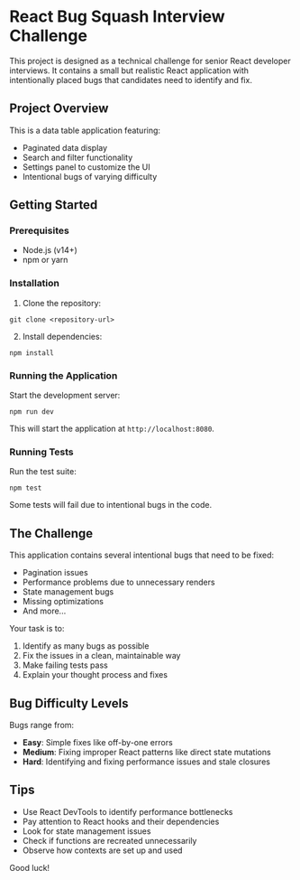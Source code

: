 
# React Bug Squash Interview Challenge

This project is designed as a technical challenge for senior React developer interviews. It contains a small but realistic React application with intentionally placed bugs that candidates need to identify and fix.

## Project Overview

This is a data table application featuring:

- Paginated data display
- Search and filter functionality
- Settings panel to customize the UI
- Intentional bugs of varying difficulty

## Getting Started

### Prerequisites

- Node.js (v14+)
- npm or yarn

### Installation

1. Clone the repository:
```
git clone <repository-url>
```

2. Install dependencies:
```
npm install
```

### Running the Application

Start the development server:
```
npm run dev
```

This will start the application at `http://localhost:8080`.

### Running Tests

Run the test suite:
```
npm test
```

Some tests will fail due to intentional bugs in the code.

## The Challenge

This application contains several intentional bugs that need to be fixed:

- Pagination issues
- Performance problems due to unnecessary renders
- State management bugs
- Missing optimizations
- And more...

Your task is to:

1. Identify as many bugs as possible
2. Fix the issues in a clean, maintainable way
3. Make failing tests pass
4. Explain your thought process and fixes

## Bug Difficulty Levels

Bugs range from:
- **Easy**: Simple fixes like off-by-one errors
- **Medium**: Fixing improper React patterns like direct state mutations
- **Hard**: Identifying and fixing performance issues and stale closures

## Tips

- Use React DevTools to identify performance bottlenecks
- Pay attention to React hooks and their dependencies
- Look for state management issues
- Check if functions are recreated unnecessarily
- Observe how contexts are set up and used

Good luck!
